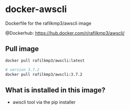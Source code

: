# docker-awscli
Dockerfile for the rafilkmp3/awscli image

@Dockerhub: https://hub.docker.com/r/rafilkmp3/awscli/

## Pull image

``` bash
docker pull rafilkmp3/awscli:latest

# version 3.7.2
docker pull rafilkmp3/awscli:3.7.2
```

## What is installed in this image?
* awscli tool via the pip installer

```
